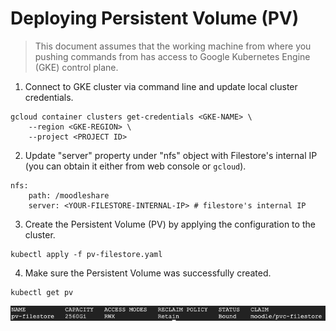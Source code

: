 # Deploying Persistent Volume (PV)

> This document assumes that the working machine from where you pushing commands from has access to Google Kubernetes Engine (GKE) control plane.

1. Connect to GKE cluster via command line and update local cluster credentials.

```
gcloud container clusters get-credentials <GKE-NAME> \
    --region <GKE-REGION> \
    --project <PROJECT ID>
```

2. Update "server" property under "nfs" object with Filestore's internal IP (you can obtain it either from web console or `gcloud`).

```
nfs:
    path: /moodleshare
    server: <YOUR-FILESTORE-INTERNAL-IP> # filestore's internal IP
```

3. Create the Persistent Volume (PV) by applying the configuration to the cluster.

```
kubectl apply -f pv-filestore.yaml
```

4. Make sure the Persistent Volume was successfully created.

```
kubectl get pv
```

<p align="center">
    <img src="../img/pv-created.png">
</p>